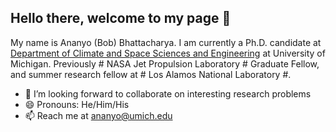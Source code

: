 ## Hello there, welcome to my page 👋

My name is Ananyo (Bob) Bhattacharya. I am currently a Ph.D. candidate at [Department of Climate and Space Sciences and Engineering](https://clasp.engin.umich.edu/) at University of Michigan. Previously # NASA Jet Propulsion Laboratory # Graduate Fellow, and summer research fellow at # Los Alamos National Laboratory #.


* 👯 I’m looking forward to collaborate on interesting research problems
* 😄 Pronouns: He/Him/His
* 📫 Reach me at ananyo@umich.edu


<!--
**GalacticBobster/GalacticBobster** is a ✨ _special_ ✨ repository because its `README.md` (this file) appears on your GitHub profile.

Here are some ideas to get you started:

- 🔭 I’m currently working on ...
- 🌱 I’m currently learning ...
- 👯 I’m looking to collaborate on ...
- 🤔 I’m looking for help with ...
- 💬 Ask me about ...
- 📫 How to reach me: ...
- 😄 Pronouns: ...
- ⚡ Fun fact: ...
-->
